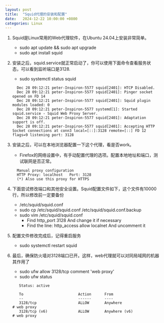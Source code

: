 ```yaml
---
layout: post
title:  "Squid代理的安装和配置"
date:   2024-12-22 10:00:00 +0800
categories: Linux
---
```


1. Squid是Linux常用的Web代理软件，在Ubuntu 24.04上安装非常简单。
   - sudo apt update && sudo apt upgrade
   - sudo apt install squid

    
2. 安装之后，squid.service就正常启动了，你可以使用下面命令查看服务状态，可以看到监听端口是3128.
   - sudo systemctl status squid  
    
   ```
     Dec 28 09:12:21 peter-Inspiron-5577 squid[2401]: HTCP Disabled.
     Dec 28 09:12:21 peter-Inspiron-5577 squid[2401]: Pinger socket opened on FD 14
     Dec 28 09:12:21 peter-Inspiron-5577 squid[2401]: Squid plugin modules loaded: 0
     Dec 28 09:12:21 peter-Inspiron-5577 systemd[1]: Started squid.service - Squid Web Proxy Server.
     Dec 28 09:12:21 peter-Inspiron-5577 squid[2401]: Adaptation support is off.
     Dec 28 09:12:21 peter-Inspiron-5577 squid[2401]: Accepting HTTP Socket connections at conn3 local=[::]:3128 remote=[::] FD 12 flags=9 listening port: 3128
   ```
  
3. 安装之后，可以在本地浏览器配置一下这个代理，看是否work。
   - Firefox的网络设置中，有手动配置代理的选项。配置本地地址和端口，测试联网是否正常。

   ```
     Manual proxy configuration
     HTTP Proxy: localhost   Port: 3128
     (*) Also use this proxy for HTTPS
   ```
  
4. 下面尝试修改端口和其他安全设置。Squid配置文件如下，这个文件有10000行，所以修改前一定要备份
   - /etc/squid/squid.conf
   - sudo cp /etc/squid/squid.conf /etc/squid/squid.conf.backup
   - sudo vim /etc/squid/squid.conf
     - Find http_port 3128 And change it if necessary 
     - Find the line: http_access allow localnet And uncomment it
  
5. 配置文件修改完成后，记得重启服务
   - sudo systemctl restart squid 


6. 最后，确保防火墙对3128端口已开。这样，web代理就可以对同局域网的机器其作用了
   - sudo ufw allow 3128/tcp comment 'web proxy'
   - sudo ufw status 

   ```
      Status: active
      
      To                         Action      From
      --                         ------      ----
      3128/tcp                   ALLOW       Anywhere                   # web proxy
      3128/tcp (v6)              ALLOW       Anywhere (v6)              # web proxy
   ```
    

   
